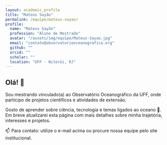 ```yaml
---
layout: academic_profile
title: "Mateus Sayão"
permalink: /equipe/mateus-sayao/
profile:
  name: "Mateus Sayão"
  profession: "Aluno de Mestrado"
  avatar: "/assets/img/equipe/Mateus-Sayao.jpg"
  email: "contato@observatoriooceanografico.org"
  github: ""
  orcid: ""
  scholar: ""
  location: "UFF - Niterói, RJ"
---
```


## Olá! 👋

Sou mestrando vinculado(a) ao Observatório Oceanográfico da UFF, onde participo de projetos científicos e atividades de extensão.

Gosto de aprender sobre ciência, tecnologia e temas ligados ao oceano 🌊. Em breve atualizarei esta página com mais detalhes sobre minha trajetória, interesses e projetos.

📫 Para contato: utilize o e-mail acima ou procure nossa equipe pelo site institucional.

